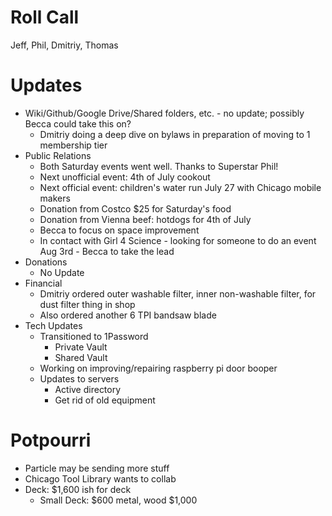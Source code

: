 Roll Call
=========
Jeff, Phil, Dmitriy, Thomas 

Updates
=======
- Wiki/Github/Google Drive/Shared folders, etc. - no update; possibly Becca could take this on?
  - Dmitriy doing a deep dive on bylaws in preparation of moving to 1 membership tier
- Public Relations
  - Both Saturday events went well. Thanks to Superstar Phil!
  - Next unofficial event: 4th of July cookout
  - Next official event: children's water run July 27 with Chicago mobile makers
  - Donation from Costco $25 for Saturday's food
  - Donation from Vienna beef: hotdogs for 4th of July
  - Becca to focus on space improvement
  - In contact with Girl 4 Science - looking for someone to do an event Aug 3rd - Becca to take the lead
- Donations
  - No Update
- Financial
  - Dmitriy ordered outer washable filter, inner non-washable filter, for dust filter thing in shop
  - Also ordered another 6 TPI bandsaw blade
- Tech Updates
  - Transitioned to 1Password
    - Private Vault
    - Shared Vault
  - Working on improving/repairing raspberry pi door booper
  - Updates to servers
    - Active directory
    - Get rid of old equipment

Potpourri
=========
  - Particle may be sending more stuff
  - Chicago Tool Library wants to collab
  - Deck: $1,600 ish for deck
    - Small Deck: $600 metal, wood $1,000
    
    
